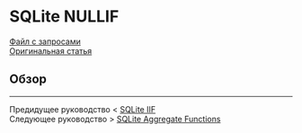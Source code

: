 # SQLite NULLIF #########################

[Файл с запросами][querys]   
[Оригинальная статья][origin]

[querys]: ./querys.sql
[origin]: https://www.sqlitetutorial.net/sqlite-functions/sqlite-nullif/

## Обзор ##############################

---------------------------------------

Предидущее руководство < [SQLite IIF][prev]  
Следующее руководство > [SQLite Aggregate Functions][next]

[prev]: ../64_IIf/translate.md
[next]: ../66_AggregateFuntions/translate.md
